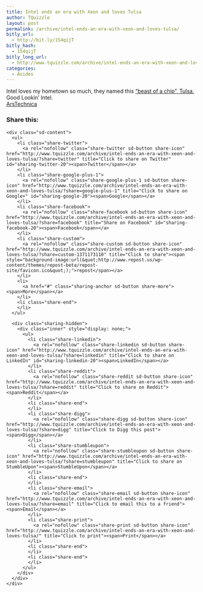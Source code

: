 ```yaml
---
title: Intel ends an era with Xeon and loves Tulsa
author: TQuizzle
layout: post
permalink: /archive/intel-ends-an-era-with-xeon-and-loves-tulsa/
bitly_url:
  - http://bit.ly/154qijT
bitly_hash:
  - 154qijT
bitly_long_url:
  - http://www.tquizzle.com/archive/intel-ends-an-era-with-xeon-and-loves-tulsa/
categories:
  - Asides
---
```

Intel loves my hometown so much, they named this <a rel="nofollow" target="_blank" href="http://arstechnica.com/news.ars/post/20060823-7577.html">&#8220;beast of a chip&#8221;, Tulsa.</a> Good Lookin&#8217; Intel.  
<span class="bqcite"><a rel="nofollow" target="_blank" href="http://arstechnica.com/news.ars/post/20060823-7577.html">ArsTechnica</a></span>

<div class="sharedaddy sd-sharing-enabled">
  <div class="robots-nocontent sd-block sd-social sd-social-icon-text sd-sharing">
    <h3 class="sd-title">
      Share this:
    </h3>
    
    <div class="sd-content">
      <ul>
        <li class="share-twitter">
          <a rel="nofollow" class="share-twitter sd-button share-icon" href="http://www.tquizzle.com/archive/intel-ends-an-era-with-xeon-and-loves-tulsa/?share=twitter" title="Click to share on Twitter" id="sharing-twitter-20"><span>Twitter</span></a>
        </li>
        <li class="share-google-plus-1">
          <a rel="nofollow" class="share-google-plus-1 sd-button share-icon" href="http://www.tquizzle.com/archive/intel-ends-an-era-with-xeon-and-loves-tulsa/?share=google-plus-1" title="Click to share on Google+" id="sharing-google-20"><span>Google</span></a>
        </li>
        <li class="share-facebook">
          <a rel="nofollow" class="share-facebook sd-button share-icon" href="http://www.tquizzle.com/archive/intel-ends-an-era-with-xeon-and-loves-tulsa/?share=facebook" title="Share on Facebook" id="sharing-facebook-20"><span>Facebook</span></a>
        </li>
        <li class="share-custom">
          <a rel="nofollow" class="share-custom sd-button share-icon" href="http://www.tquizzle.com/archive/intel-ends-an-era-with-xeon-and-loves-tulsa/?share=custom-1371173110" title="Click to share"><span style="background-image:url(&quot;http://www.repost.us/wp-content/themes/repost-beta/repost-site/favicon.ico&quot;);">repost</span></a>
        </li>
        <li>
          <a href="#" class="sharing-anchor sd-button share-more"><span>More</span></a>
        </li>
        <li class="share-end">
        </li>
      </ul>
      
      <div class="sharing-hidden">
        <div class="inner" style="display: none;">
          <ul>
            <li class="share-linkedin">
              <a rel="nofollow" class="share-linkedin sd-button share-icon" href="http://www.tquizzle.com/archive/intel-ends-an-era-with-xeon-and-loves-tulsa/?share=linkedin" title="Click to share on LinkedIn" id="sharing-linkedin-20"><span>LinkedIn</span></a>
            </li>
            <li class="share-reddit">
              <a rel="nofollow" class="share-reddit sd-button share-icon" href="http://www.tquizzle.com/archive/intel-ends-an-era-with-xeon-and-loves-tulsa/?share=reddit" title="Click to share on Reddit"><span>Reddit</span></a>
            </li>
            <li class="share-end">
            </li>
            <li class="share-digg">
              <a rel="nofollow" class="share-digg sd-button share-icon" href="http://www.tquizzle.com/archive/intel-ends-an-era-with-xeon-and-loves-tulsa/?share=digg" title="Click to Digg this post"><span>Digg</span></a>
            </li>
            <li class="share-stumbleupon">
              <a rel="nofollow" class="share-stumbleupon sd-button share-icon" href="http://www.tquizzle.com/archive/intel-ends-an-era-with-xeon-and-loves-tulsa/?share=stumbleupon" title="Click to share on StumbleUpon"><span>StumbleUpon</span></a>
            </li>
            <li class="share-end">
            </li>
            <li class="share-email">
              <a rel="nofollow" class="share-email sd-button share-icon" href="http://www.tquizzle.com/archive/intel-ends-an-era-with-xeon-and-loves-tulsa/?share=email" title="Click to email this to a friend"><span>Email</span></a>
            </li>
            <li class="share-print">
              <a rel="nofollow" class="share-print sd-button share-icon" href="http://www.tquizzle.com/archive/intel-ends-an-era-with-xeon-and-loves-tulsa/" title="Click to print"><span>Print</span></a>
            </li>
            <li class="share-end">
            </li>
            <li class="share-end">
            </li>
          </ul>
        </div>
      </div>
    </div>
  </div>
</div>